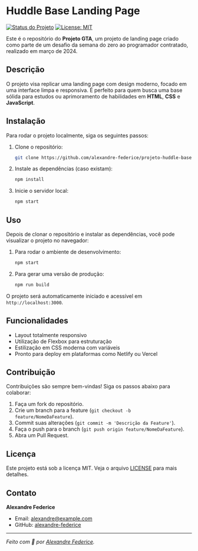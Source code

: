 # Huddle Base Landing Page

[![Status do Projeto](https://img.shields.io/badge/status-concluído-brightgreen)](https://github.com/alexandre-federice/projeto-huddle-base) 
[![License: MIT](https://img.shields.io/badge/License-MIT-blue.svg)](https://opensource.org/licenses/MIT)

Este é o repositório do **Projeto GTA**, um projeto de landing page criado como parte de um desafio da semana do zero ao programador contratado, realizado em março de 2024.

## Descrição

O projeto visa replicar uma landing page com design moderno, focado em uma interface limpa e responsiva. É perfeito para quem busca uma base sólida para estudos ou aprimoramento de habilidades em **HTML**, **CSS** e **JavaScript**.

## Instalação

Para rodar o projeto localmente, siga os seguintes passos:

1. Clone o repositório:
   ```bash
   git clone https://github.com/alexandre-federice/projeto-huddle-base.git
   ```

2. Instale as dependências (caso existam):
   ```bash
   npm install
   ```

3. Inicie o servidor local:
   ```bash
   npm start
   ```

## Uso

Depois de clonar o repositório e instalar as dependências, você pode visualizar o projeto no navegador:

1. Para rodar o ambiente de desenvolvimento:
   ```bash
   npm start
   ```

2. Para gerar uma versão de produção:
   ```bash
   npm run build
   ```

O projeto será automaticamente iniciado e acessível em `http://localhost:3000`.

## Funcionalidades

- Layout totalmente responsivo
- Utilização de Flexbox para estruturação
- Estilização em CSS moderna com variáveis
- Pronto para deploy em plataformas como Netlify ou Vercel

## Contribuição

Contribuições são sempre bem-vindas! Siga os passos abaixo para colaborar:

1. Faça um fork do repositório.
2. Crie um branch para a feature (`git checkout -b feature/NomeDaFeature`).
3. Commit suas alterações (`git commit -m 'Descrição da Feature'`).
4. Faça o push para o branch (`git push origin feature/NomeDaFeature`).
5. Abra um Pull Request.

## Licença

Este projeto está sob a licença MIT. Veja o arquivo [LICENSE](https://opensource.org/licenses/MIT) para mais detalhes.

## Contato

**Alexandre Federice**

- Email: [alexandre@example.com](mailto:alexandre@example.com)
- GitHub: [alexandre-federice](https://github.com/alexandre-federice)

---

_Feito com 🖤 por [Alexandre Federice](https://github.com/alexandre-federice)._
```